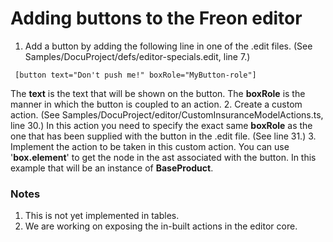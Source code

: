# Adding buttons to the Freon editor

1. Add a button by adding the following line in one of the .edit files. (See Samples/DocuProject/defs/editor-specials.edit, line 7.)
``` 
 [button text="Don't push me!" boxRole="MyButton-role"]
````
The **text** is the text that will be shown on the button. The **boxRole** is the manner in which the button is coupled to an action.
2. Create a custom action. (See Samples/DocuProject/editor/CustomInsuranceModelActions.ts, line 30.) In this action you need to specify the
exact same **boxRole** as the one that has been supplied with the button in the .edit file. (See line 31.)
3. Implement the action to be taken in this custom action. You can use '**box.element**' to get the node in the ast associated with the button.
In this example that will be an instance of **BaseProduct**.

### Notes
1. This is not yet implemented in tables.
2. We are working on exposing the in-built actions in the editor core.
